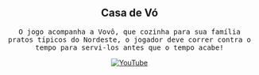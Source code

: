 <h2 align="center">  Casa de Vó </h2>

<p align="center"> <samp> O jogo acompanha a Vovô, que cozinha para sua família pratos típicos do Nordeste, o jogador deve correr contra o tempo para servi-los antes que o tempo acabe! </samp> </p>

<p align="center"> 
<a href="https://youtu.be/c6SOTn51LJg?si=JiAAYm0AcriikV1h">
 <img src="https://img.itch.zone/aW1nLzE2MzkwOTIzLnBuZw==/original/euonvB.png" alt="YouTube"> 
</a>
</p>
